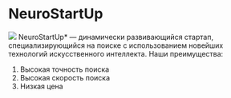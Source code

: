 # NeuroStartUp

![](https://netology-code.github.io/git-homeworks/introduction/assets/logo.png)
NeuroStartUp\* — динамически развивающийся стартап, специализирующийся на поиске с использованием новейших технологий искусственного интеллекта.
Наши преимущества:

1. Высокая точность поиска
2. Высокая скорость поиска
3. Низкая цена
